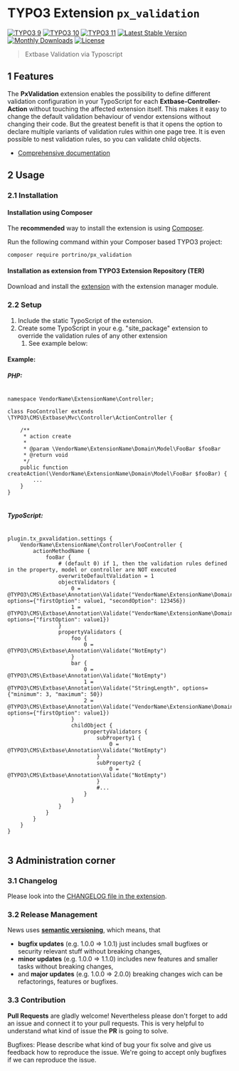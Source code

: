 # TYPO3 Extension `px_validation`

[![TYPO3 9](https://img.shields.io/badge/TYPO3-9-orange.svg)](https://get.typo3.org/version/9)
[![TYPO3 10](https://img.shields.io/badge/TYPO3-10-orange.svg)](https://get.typo3.org/version/10)
[![TYPO3 11](https://img.shields.io/badge/TYPO3-11-orange.svg)](https://get.typo3.org/version/11)
[![Latest Stable Version](https://poser.pugx.org/portrino/px_validation/v/stable)](https://packagist.org/packages/portrino/px_validation)
[![Monthly Downloads](https://poser.pugx.org/portrino/px_validation/d/monthly)](https://packagist.org/packages/portrino/px_validation)
[![License](https://poser.pugx.org/portrino/px_validation/license)](https://packagist.org/packages/portrino/px_validation)

> Extbase Validation via Typoscript

## 1 Features

The **PxValidation** extension enables the possibility to define different validation configuration in
your TypoScript for each **Extbase-Controller-Action** without touching the affected extension itself. This makes 
it easy to change the default validation behaviour of vendor extensions without changing their code. But the greatest 
benefit is that it opens the option to declare multiple variants of validation rules within one page tree.
It is even possible to nest validation rules, so you can validate child objects.

* [Comprehensive documentation][1]

## 2 Usage

### 2.1 Installation

#### Installation using Composer

The **recommended** way to install the extension is using [Composer][2].

Run the following command within your Composer based TYPO3 project:

```
composer require portrino/px_validation
```

#### Installation as extension from TYPO3 Extension Repository (TER)

Download and install the [extension][3] with the extension manager module.

### 2.2 Setup

1) Include the static TypoScript of the extension.
2) Create some TypoScript in your e.g. "site_package" extension to override the validation rules of any other extension
   1) See example below:

#### Example:
##### PHP:
<pre>
<code class="php">
namespace VendorName\ExtensionName\Controller;

class FooController extends \TYPO3\CMS\Extbase\Mvc\Controller\ActionController {
    
    /**
     * action create
     *
     * @param \VendorName\ExtensionName\Domain\Model\FooBar $fooBar
     * @return void
     */
    public function createAction(\VendorName\ExtensionName\Domain\Model\FooBar $fooBar) {
        ...       
    }
}
</code>
</pre>

##### TypoScript:
<pre>
<code class="typoscript">
plugin.tx_pxvalidation.settings {
    VendorName\ExtensionName\Controller\FooController {
        actionMethodName {
            fooBar {
                # (default 0) if 1, then the validation rules defined in the property, model or controller are NOT executed
                overwriteDefaultValidation = 1
                objectValidators {
                    0 = @TYPO3\CMS\Extbase\Annotation\Validate("VendorName\ExtensionName\Domain\Validator\FooValidator", options={"firstOption": value1, "secondOption": 123456})
                    1 = @TYPO3\CMS\Extbase\Annotation\Validate("VendorName\ExtensionName\Domain\Validator\BarValidator", options={"firstOption": value1})
                }
                propertyValidators {
                    foo {
                        0 = @TYPO3\CMS\Extbase\Annotation\Validate("NotEmpty")
                    }
                    bar {
                        0 = @TYPO3\CMS\Extbase\Annotation\Validate("NotEmpty")
                        1 = @TYPO3\CMS\Extbase\Annotation\Validate("StringLength", options={"minimum": 3, "maximum": 50})
                        2 = @TYPO3\CMS\Extbase\Annotation\Validate("VendorName\ExtensionName\Domain\Validator\CustomValidator", options={"firstOption": value1})
                    }
                    childObject {
                        propertyValidators {
                            subProperty1 {
                                0 = @TYPO3\CMS\Extbase\Annotation\Validate("NotEmpty")
                            }
                            subProperty2 {
                                0 = @TYPO3\CMS\Extbase\Annotation\Validate("NotEmpty")
                            }
                            #...
                        }
                    }
                }
            }
        }
    }
}
</code>
</pre>

## 3 Administration corner

### 3.1 Changelog

Please look into the [CHANGELOG file in the extension][4].

### 3.2 Release Management

News uses [**semantic versioning**][5], which means, that
* **bugfix updates** (e.g. 1.0.0 => 1.0.1) just includes small bugfixes or security relevant stuff without breaking changes,
* **minor updates** (e.g. 1.0.0 => 1.1.0) includes new features and smaller tasks without breaking changes,
* and **major updates** (e.g. 1.0.0 => 2.0.0) breaking changes wich can be refactorings, features or bugfixes.

### 3.3 Contribution

**Pull Requests** are gladly welcome! Nevertheless please don't forget to add an issue and connect it to your pull requests. This
is very helpful to understand what kind of issue the **PR** is going to solve.

Bugfixes: Please describe what kind of bug your fix solve and give us feedback how to reproduce the issue. We're going
to accept only bugfixes if we can reproduce the issue.

[1]: https://docs.typo3.org/typo3cms/extensions/px_validation/
[2]: https://getcomposer.org/
[3]: https://extensions.typo3.org/extension/px_validation
[4]: https://github.com/portrino/px_validation/blob/master/CHANGELOG.md
[5]: https://semver.org/
